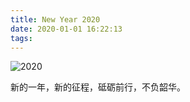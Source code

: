 ```yaml
---
title: New Year 2020
date: 2020-01-01 16:22:13
tags:
---
```


![2020](/fireworks.jpg)

新的一年，新的征程，砥砺前行，不负韶华。